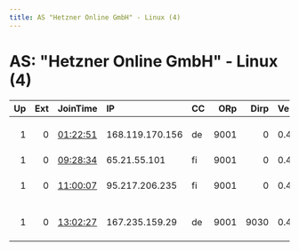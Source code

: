 ```yaml
---
title: AS "Hetzner Online GmbH" - Linux (4)
---
```


# AS: "Hetzner Online GmbH" - Linux (4)

|   Up |   Ext | JoinTime                                                                                              | IP              | CC   |   ORp |   Dirp | Version   | Contact                      | Nickname   |   eFamMembers |
|-----:|------:|:------------------------------------------------------------------------------------------------------|:----------------|:-----|------:|-------:|:----------|:-----------------------------|:-----------|--------------:|
|    1 |     0 | [01:22:51](https://nusenu.github.io/OrNetStats/w/relay/1FDD7E5F45211602D3FBDE371345636768ED2429.html) | 168.119.170.156 | de   |  9001 |      0 | 0.4.7.10  | Random Person nobody@tor.    | luebke02   |             1 |
|    1 |     0 | [09:28:34](https://nusenu.github.io/OrNetStats/w/relay/8EDE5079CBD24DE0257F7A9AC1A8DCE7C68E10F2.html) | 65.21.55.101    | fi   |  9001 |      0 | 0.4.7.10  | None                         | blackghost |             1 |
|    1 |     0 | [11:00:07](https://nusenu.github.io/OrNetStats/w/relay/1AFDFB58FBDF55ABBC46F26210703387ABC35DBC.html) | 95.217.206.235  | fi   |  9001 |      0 | 0.4.7.10  | info AT luebke DOT io        | luebke01   |             1 |
|    1 |     0 | [13:02:27](https://nusenu.github.io/OrNetStats/w/relay/F48300E2C9F41C73587690DDC5D35130B901F7D2.html) | 167.235.159.29  | de   |  9001 |   9030 | 0.4.5.14  | Andre Hornjak &lt;andre AT h | hornjak    |             1 |
